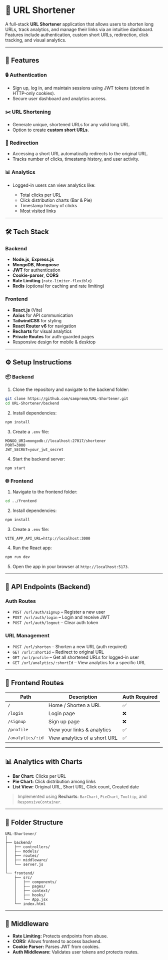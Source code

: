 
# 🔗 URL Shortener

A full-stack **URL Shortener** application that allows users to shorten long URLs, track analytics, and manage their links via an intuitive dashboard. Features include authentication, custom short URLs, redirection, click tracking, and visual analytics.

---

## 📌 Features

### 🔒 Authentication

* Sign up, log in, and maintain sessions using JWT tokens (stored in HTTP-only cookies).
* Secure user dashboard and analytics access.

### ✂️ URL Shortening

* Generate unique, shortened URLs for any valid long URL.
* Option to create **custom short URLs**.

### 🔁 Redirection

* Accessing a short URL automatically redirects to the original URL.
* Tracks number of clicks, timestamp history, and user activity.

### 📊 Analytics

* Logged-in users can view analytics like:

  * Total clicks per URL
  * Click distribution charts (Bar & Pie)
  * Timestamp history of clicks
  * Most visited links

---

## 🛠️ Tech Stack

### Backend

* **Node.js**, **Express.js**
* **MongoDB**, **Mongoose**
* **JWT** for authentication
* **Cookie-parser**, **CORS**
* **Rate Limiting** (`rate-limiter-flexible`)
* **Redis** (optional for caching and rate limiting)

### Frontend

* **React.js** (Vite)
* **Axios** for API communication
* **TailwindCSS** for styling
* **React Router v6** for navigation
* **Recharts** for visual analytics
* **Private Routes** for auth-guarded pages
* Responsive design for mobile & desktop

---

## ⚙️ Setup Instructions

### 📦 Backend

1. Clone the repository and navigate to the backend folder:

```bash
git clone https://github.com/sampremm/URL-Shortener.git
cd URL-Shortener/backend
```

2. Install dependencies:

```bash
npm install
```

3. Create a `.env` file:

```
MONGO_URI=mongodb://localhost:27017/shortener
PORT=3000
JWT_SECRET=your_jwt_secret
```

4. Start the backend server:

```bash
npm start
```

### 🌐 Frontend

1. Navigate to the frontend folder:

```bash
cd ../frontend
```

2. Install dependencies:

```bash
npm install
```

3. Create a `.env` file:

```
VITE_APP_API_URL=http://localhost:3000
```

4. Run the React app:

```bash
npm run dev
```

5. Open the app in your browser at `http://localhost:5173`.

---

## 🔌 API Endpoints (Backend)

### Auth Routes

* `POST /url/auth/signup` – Register a new user
* `POST /url/auth/login` – Login and receive JWT
* `POST /url/auth/logout` – Clear auth token

### URL Management

* `POST /url/shorten` – Shorten a new URL (auth required)
* `GET /url/:shortId` – Redirect to original URL
* `GET /url/profile` – Get all shortened URLs for logged-in user
* `GET /url/analytics/:shortId` – View analytics for a specific URL

---

## 🧩 Frontend Routes

| Path             | Description                   | Auth Required |
| ---------------- | ----------------------------- | ------------- |
| `/`              | Home / Shorten a URL          | ✅             |
| `/login`         | Login page                    | ❌             |
| `/signup`        | Sign up page                  | ❌             |
| `/profile`       | View your links & analytics   | ✅             |
| `/analytics/:id` | View analytics of a short URL | ✅             |

---

## 📊 Analytics with Charts

* **Bar Chart:** Clicks per URL
* **Pie Chart:** Click distribution among links
* **List View:** Original URL, Short URL, Click count, Created date

> Implemented using **Recharts**: `BarChart`, `PieChart`, `Tooltip`, and `ResponsiveContainer`.

---

## 📁 Folder Structure

```
URL-Shortener/
│
├── backend/
│   ├── controllers/
│   ├── models/
│   ├── routes/
│   ├── middleware/
│   └── server.js
│
└── frontend/
    ├── src/
    │   ├── components/
    │   ├── pages/
    │   ├── context/
    │   ├── hooks/
    │   └── App.jsx
    └── index.html
```

---

## 🔐 Middleware

* **Rate Limiting:** Protects endpoints from abuse.
* **CORS:** Allows frontend to access backend.
* **Cookie Parser:** Parses JWT from cookies.
* **Auth Middleware:** Validates user tokens and protects routes.

